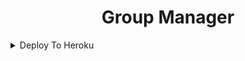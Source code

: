 <h1 align="center">
  Group Manager
</h1>

<details><summary>Deploy To Heroku</summary>
<p>
<br>
<a href="https://heroku.com/deploy?template=https://github.com/Rock11178/TOM3M">
  <img src="https://www.herokucdn.com/deploy/button.svg" alt="Deploy To Heroku">
</a>
